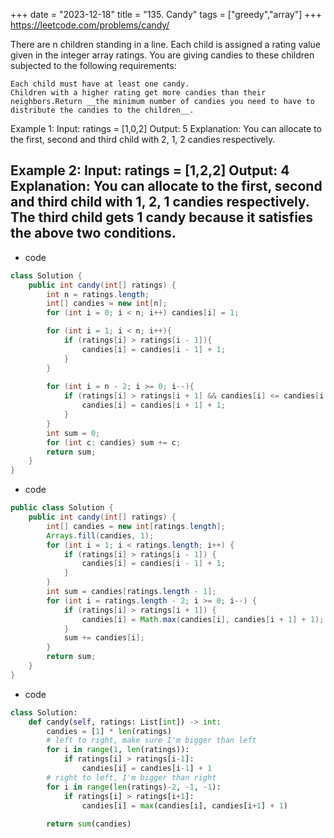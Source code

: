 +++ 
date = "2023-12-18"
title = "135. Candy"
tags = ["greedy","array"]
+++
https://leetcode.com/problems/candy/

There are n children standing in a line. Each child is assigned a rating value given in the integer array ratings.
You are giving candies to these children subjected to the following requirements:

	Each child must have at least one candy.
	Children with a higher rating get more candies than their neighbors.Return __the minimum number of candies you need to have to distribute the candies to the children__.
 
Example 1:
Input: ratings = [1,0,2] Output: 5 Explanation: You can allocate to the first, second and third child with 2, 1, 2 candies respectively. 

Example 2:
Input: ratings = [1,2,2] Output: 4 Explanation: You can allocate to the first, second and third child with 1, 2, 1 candies respectively. The third child gets 1 candy because it satisfies the above two conditions.
---
- code
```java
class Solution {
    public int candy(int[] ratings) {
        int n = ratings.length;
        int[] candies = new int[n];
        for (int i = 0; i < n; i++) candies[i] = 1;

        for (int i = 1; i < n; i++){
            if (ratings[i] > ratings[i - 1]){
                candies[i] = candies[i - 1] + 1;
            } 
        }
        
        for (int i = n - 2; i >= 0; i--){
            if (ratings[i] > ratings[i + 1] && candies[i] <= candies[i + 1]){
                candies[i] = candies[i + 1] + 1;
            }
        }
        int sum = 0;
        for (int c: candies) sum += c;
        return sum;
    }
}
```
- code
```java
public class Solution {
    public int candy(int[] ratings) {
        int[] candies = new int[ratings.length];
        Arrays.fill(candies, 1);
        for (int i = 1; i < ratings.length; i++) {
            if (ratings[i] > ratings[i - 1]) {
                candies[i] = candies[i - 1] + 1;
            }
        }
        int sum = candies[ratings.length - 1];
        for (int i = ratings.length - 2; i >= 0; i--) {
            if (ratings[i] > ratings[i + 1]) {
                candies[i] = Math.max(candies[i], candies[i + 1] + 1);
            }
            sum += candies[i];
        }
        return sum;
    }
}
```
- code
```py
class Solution:
    def candy(self, ratings: List[int]) -> int:
        candies = [1] * len(ratings)
        # left to right, make sure I'm bigger than left
        for i in range(1, len(ratings)):
            if ratings[i] > ratings[i-1]:
                candies[i] = candies[i-1] + 1
        # right to left, I'm bigger than right
        for i in range(len(ratings)-2, -1, -1):
            if ratings[i] > ratings[i+1]:
                candies[i] = max(candies[i], candies[i+1] + 1)
                
        return sum(candies)
```
